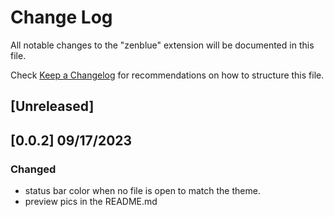 # Change Log

All notable changes to the "zenblue" extension will be documented in this file.

Check [Keep a Changelog](http://keepachangelog.com/) for recommendations on how to structure this file.

## [Unreleased]

## [0.0.2] 09/17/2023

### Changed

- status bar color when no file is open to match the theme.
- preview pics in the README.md
